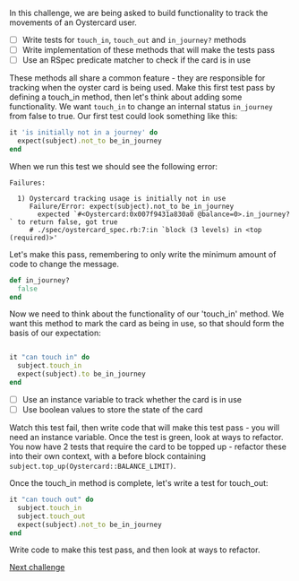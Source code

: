 In this challenge, we are being asked to build functionality to track the movements of an Oystercard user.

- [ ] Write tests for `touch_in`, `touch_out` and `in_journey?` methods
- [ ] Write implementation of these methods that will make the tests pass
- [ ] Use an RSpec predicate matcher to check if the card is in use

These methods all share a common feature - they are responsible for tracking when the oyster card is being used. Make this first test pass by defining a touch_in method, then let's think about adding some functionality. We want `touch_in` to change an internal status `in_journey` from false to true. Our first test could look something like this:

```ruby
it 'is initially not in a journey' do
  expect(subject).not_to be_in_journey
end
```

When we run this test we should see the following error:
```
Failures:

  1) Oystercard tracking usage is initially not in use
     Failure/Error: expect(subject).not_to be_in_journey
       expected `#<Oystercard:0x007f9431a830a0 @balance=0>.in_journey?` to return false, got true
     # ./spec/oystercard_spec.rb:7:in `block (3 levels) in <top (required)>'

```
Let's make this pass, remembering to only write the minimum amount of code to change the message.
```ruby
def in_journey?
  false
end
```
Now we need to think about the functionality of our 'touch_in' method. We want this method to mark the card as being in use, so that should form the basis of our expectation:

```ruby

it "can touch in" do
  subject.touch_in
  expect(subject).to be_in_journey
end
```

- [ ] Use an instance variable to track whether the card is in use
- [ ] Use boolean values to store the state of the card

Watch this test fail, then write code that will make this test pass - you will need an instance variable. Once the test is green, look at ways to refactor. You now have 2 tests that require the card to be topped up - refactor these into their own context, with a before block containing `subject.top_up(Oystercard::BALANCE_LIMIT)`.

Once the touch_in method is complete, let's write a test for touch_out:

```ruby
it "can touch out" do
  subject.touch_in
  subject.touch_out
  expect(subject).not_to be_in_journey
end
```

Write code to make this test pass, and then look at ways to refactor.

[Next challenge](../README%20Files/09_min_balance_on_touch_in.md)
